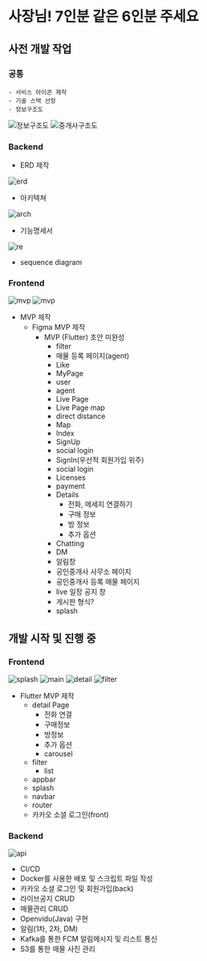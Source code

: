 # 사장님! 7인분 같은 6인분 주세요

## 사전 개발 작업


### 공통
    - 서비스 아이콘 제작
    - 기술 스택 선정
    - 정보구조도 

![정보구조도](readme_assets/userIA.PNG)
![중개사구조도](readme_assets/agentIA.PNG)


### Backend
- ERD 제작  

![erd](readme_assets/erd.PNG)

- 아키텍쳐

![arch](readme_assets/arch.png)

- 기능명세서

![re](readme_assets/re.PNG)

- sequence diagram



### Frontend

![mvp](readme_assets/figma_user.PNG)
![mvp](readme_assets/figma_agent.PNG)


- MVP 제작
    - Figma MVP 제작
        - MVP (Flutter) 초안 미완성
            - filter
            - 매물 등록 페이지(agent)
            - Like
            - MyPage
            - user
            - agent
            - Live Page
            - Live Page map
            - direct distance
            - Map
            - Index
            - SignUp
            - social login
            - SignIn(우선적 회원가입 위주)
            - social login
            - Licenses
            - payment
            - Details
                - 전화, 메세지 연결하기
                - 구매 정보
                - 방 정보
                - 추가 옵션
            - Chatting
            - DM
            - 알림창
            - 공인중개사 사무소 페이지
            - 공인중개사 등록 매물 페이지
            - live 일정 공지 창
            - 게시판 형식?
            - splash


## 개발 시작 및 진행 중

### Frontend

![splash](readme_assets/splash.PNG)
![main](readme_assets/main.PNG)
![detail](readme_assets/detail.PNG)
![filter](readme_assets/filter.PNG)

- Flutter MVP 제작
    - detail Page
        - 전화 연결
        - 구매정보
        - 방정보
        - 추가 옵션
        - carousel
    - filter
        - list
    - appbar
    - splash
    - navbar
    - router
    - 카카오 소셜 로그인(front)




### Backend

![api](readme_assets/api.PNG)

- CI/CD
- Docker를 사용한 배포 및 스크립트 파일 작성
- 카카오 소셜 로그인 및 회원가입(back)
- 라이브공지 CRUD
- 매물관리 CRUD
- Openvidu(Java) 구현
- 알림(1차, 2차, DM)
- Kafka를 통한 FCM 알림메시지 및 리스트 통신
- S3를 통한 매물 사진 관리
